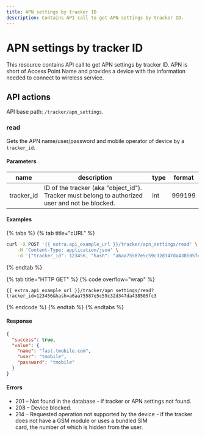 ```yaml
---
title: APN settings by tracker ID
description: Contains API call to get APN settings by tracker ID.
---
```


# APN settings by tracker ID

This resource contains API call to get APN settings by tracker ID. APN is short of Access Point Name and provides a device with the information needed to connect to wireless service.

## API actions

API base path: `/tracker/apn_settings`.

### read

Gets the APN name/user/password and mobile operator of device by a `tracker_id`.

#### Parameters

| name        | description                                                                                      | type | format |
| ----------- | ------------------------------------------------------------------------------------------------ | ---- | ------ |
| tracker\_id | ID of the tracker (aka "object\_id"). Tracker must belong to authorized user and not be blocked. | int  | 999199 |

#### Examples

{% tabs %}
{% tab title="cURL" %}
```sh
curl -X POST '{{ extra.api_example_url }}/tracker/apn_settings/read' \
    -H 'Content-Type: application/json' \
    -d '{"tracker_id": 123456, "hash": "a6aa75587e5c59c32d347da438505fc3"}'
```
{% endtab %}

{% tab title="HTTP GET" %}
{% code overflow="wrap" %}
```http
{{ extra.api_example_url }}/tracker/apn_settings/read?tracker_id=123456&hash=a6aa75587e5c59c32d347da438505fc3
```
{% endcode %}
{% endtab %}
{% endtabs %}

#### Response

```json
{
  "success": true,
  "value": {
    "name": "fast.tmobile.com",
    "user": "tmobile",
    "password": "tmobile"
  }
}
```

#### Errors

* 201 – Not found in the database - if tracker or APN settings not found.
* 208 – Device blocked.
* 214 – Requested operation not supported by the device - if the tracker does not have a GSM module or uses a bundled SIM\
  card, the number of which is hidden from the user.
